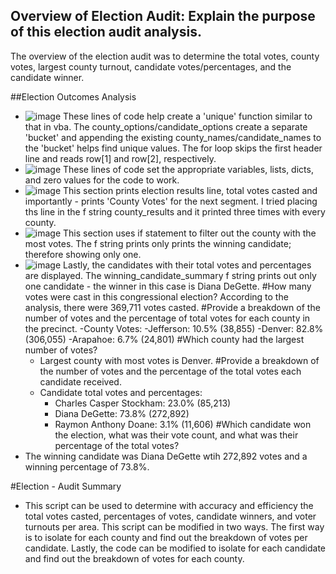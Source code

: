 ## Overview of Election Audit: Explain the purpose of this election audit analysis.
The overview of the election audit was to determine the total votes, county votes, largest county turnout, candidate votes/percentages, and the candidate winner.

##Election Outcomes Analysis
- ![image](https://user-images.githubusercontent.com/107594143/178264912-16197c6b-4910-45b6-8c6e-8d070a6286f2.png)
  These lines of code help create a 'unique' function similar to that in vba. The county_options/candidate_options create a separate 'bucket' and appending the existing county_names/candidate_names to the 'bucket' helps find unique values. The for loop skips the first header line and reads row[1] and row[2], respectively. 
- ![image](https://user-images.githubusercontent.com/107594143/178265972-e49affba-6b5f-4c87-8525-4bf689baad52.png)
  These lines of code set the appropriate variables, lists, dicts, and zero values for the code to work.
- ![image](https://user-images.githubusercontent.com/107594143/178266727-21920ebd-1589-4b43-855f-a041be2fa35e.png)
  This section prints election results line, total votes casted and importantly - prints 'County Votes' for the next segment. I tried placing ths line in the f string county_results and it printed three times with every county. 
- ![image](https://user-images.githubusercontent.com/107594143/178267141-c1725bea-0614-43b3-b111-8932a26ea32c.png)
   This section uses if statement to filter out the county with the most votes. The f string prints only prints the winning candidate; therefore showing only one.
- ![image](https://user-images.githubusercontent.com/107594143/178267950-5a205032-4182-497a-94ce-a2c944861cb7.png)
  Lastly, the candidates with their total votes and percentages are displayed. The winning_candidate_summary f string prints out only one candidate -  the winner in this case is Diana DeGette. 
#How many votes were cast in this congressional election?
According to the analysis, there were 369,711 votes casted.
#Provide a breakdown of the number of votes and the percentage of total votes for each county in the precinct.
  -County Votes:
    -Jefferson: 10.5% (38,855)
    -Denver: 82.8% (306,055)
    -Arapahoe: 6.7% (24,801)
#Which county had the largest number of votes?
  - Largest county with most votes is Denver.
#Provide a breakdown of the number of votes and the percentage of the total votes each candidate received.
  - Candidate total votes and percentages:
    - Charles Casper Stockham: 23.0% (85,213)
    - Diana DeGette: 73.8% (272,892)
    - Raymon Anthony Doane: 3.1% (11,606)
#Which candidate won the election, what was their vote count, and what was their percentage of the total votes?
- The winning candidate was Diana DeGette wtih 272,892 votes and a winning percentage of 73.8%.

#Election - Audit Summary
- This script can be used to determine with accuracy and efficiency the total votes casted, percentages of votes, candidate winners, and voter turnouts per area. This script can be modified in two ways. The first way is to isolate for each county and find out the breakdown of votes per candidate. Lastly, the code can be modified to isolate for each candidate and find out the breakdown of votes for each county.
    
